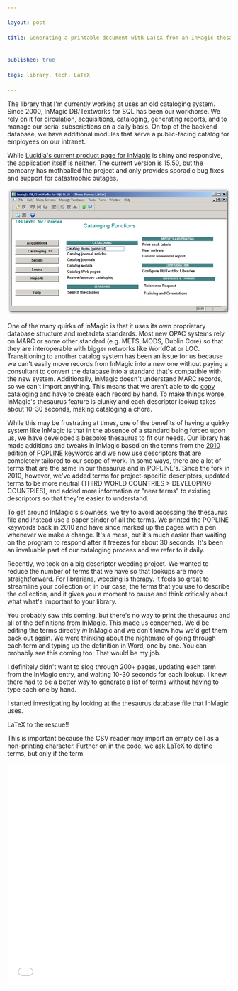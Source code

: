 ```yaml
---

layout: post

title: Generating a printable document with LaTeX from an InMagic thesaurus


published: true

tags: library, tech, LaTeX

---
```



The library that I'm currently working at uses an old cataloging system. Since 2000, InMagic DB/Textworks for SQL has been our workhorse. We rely on it for circulation, acquisitions, cataloging, generating reports, and to manage our serial subscriptions on a daily basis. On top of the backend database, we have additional modules that serve a public-facing catalog for employees on our intranet.


While [Lucidia's current product page for InMagic](https://archive.is/LEs6I) is shiny and responsive, the application itself is neither. The current version is 15.50, but the company has mothballed the project and only provides sporadic bug fixes and support for catastrophic outages. 


![Screenshot of InMagic DB/Textworks for SQL 15.50](images/2016-08-04-InMagic.png)


One of the many quirks of InMagic is that it uses its own proprietary database structure and metadata standards. Most new OPAC systems rely on MARC or some other standard (e.g. METS, MODS, Dublin Core) so that they are interoperable with bigger networks like WorldCat or LOC. Transitioning to another catalog system has been an issue for us because we can't easily move records from InMagic into a new one without paying a consultant to convert the database into a standard that's compatible with the new system. Additionally, InMagic doesn't understand MARC records, so we can't import anything. This means that we aren't able to do [copy cataloging](https://archive.is/zxNgm) and have to create each record by hand. To make things worse, InMagic's thesaurus feature is clunky and each descriptor lookup takes about 10-30 seconds, making cataloging a chore.


While this may be frustrating at times, one of the benefits of having a quirky system like InMagic is that in the absence of a standard being forced upon us, we have developed a bespoke thesaurus to fit our needs. Our library has made additions and tweaks in InMagic based on the terms from the [2010 edition of POPLINE keywords](http://web.archive.org/web/20130404093842/http://www.popline.org/sites/default/files/POPLINEKeywordGuide_NinthEdition.pdf) and we now use descriptors that are completely tailored to our scope of work. In some ways, there are a lot of terms that are the same in our thesaurus and in POPLINE's. Since the fork in 2010, however, we've added terms for project-specific descriptors, updated terms to be more neutral (THIRD WORLD COUNTRIES &gt; DEVELOPING COUNTRIES), and added more information or "near terms" to existing descriptors so that they're easier to understand. 


To get around InMagic's slowness, we try to avoid accessing the thesaurus file and instead use a paper binder of all the terms. We printed the POPLINE keywords back in 2010 and have since marked up the pages with a pen whenever we make a change. It's a mess, but it's much easier than waiting on the program to respond after it freezes for about 30 seconds. It's been an invaluable part of our cataloging process and we refer to it daily. 


Recently, we took on a big descriptor weeding project. We wanted to reduce the number of terms that we have so that lookups are more straightforward. For librarians, weeding is therapy. It feels so great to streamline your collection or, in our case, the terms that you use to describe the collection, and it gives you a moment to pause and think critically about what what's important to your library. 


You probably saw this coming, but there's no way to print the thesaurus and all of the definitions from InMagic. This made us concerned. We'd be editing the terms directly *in* InMagic and we don't know how we'd get them back out again. We were thinking about the nightmare of going through each term and typing up the definition in Word, one by one. You can probably see this coming too: That would be my job. 


I definitely didn't want to slog through 200+ pages, updating each term from the InMagic entry, and waiting 10-30 seconds for each lookup. I knew there had to be a better way to generate a list of terms without having to type each one by hand. 


I started investigating by looking at the thesaurus database file that InMagic uses. 


LaTeX to the rescue!!


 This is important because the CSV reader may import an empty cell as a non-printing character. Further on in the code, we ask LaTeX to define terms, but only if the term 


<script 

src="https://gist.github.com/tdannecy/0dc406b9678795b0c7d60bae10e639fc.js"></script>


<object data="projects/InMagic-thesaurus.pdf" type="application/pdf" width="100%" height="100%">

</object>


<iframe src="/projects/2016-08-17-InMagic-thesaurus.pdf" style="width:100%; height:500px;" frameborder="0"></iframe>
